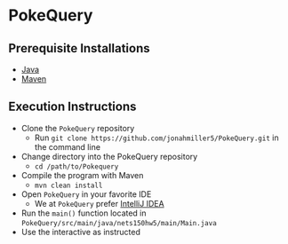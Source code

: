 # PokeQuery

## Prerequisite Installations
* [Java](https://www.java.com/en/)
* [Maven](https://maven.apache.org/)

## Execution Instructions
* Clone the `PokeQuery` repository
  - Run `git clone https://github.com/jonahmiller5/PokeQuery.git` in the command line
* Change directory into the PokeQuery repository
  - `cd /path/to/Pokequery`
* Compile the program with Maven
  - `mvn clean install`
* Open `PokeQuery` in your favorite IDE
  - We at `PokeQuery` prefer [IntelliJ IDEA](https://www.jetbrains.com/idea/)
* Run the `main()` function located in `PokeQuery/src/main/java/nets150hw5/main/Main.java`
* Use the interactive as instructed
